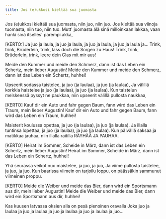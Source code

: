 ```yaml
---
title: Jos (e)ukkosi kieltää sua juomasta
---
```

Jos (e)ukkosi kieltää sua juomasta,
niin juo, niin juo.
Jos kieltää sua viinoja tuomasta, 
niin tuo, niin tuo.
Mutt' juomasta älä sinä milloinkaan lakkaa,
vaan hanki sinä itselles' parempi akka,

[KERTO:]
Ja juo ja laula, ja juo ja laula,
ja juo ja laula, ja juo ja laula ja...
Trink, trink, Brüderlein, trink,
lass doch die Sorgen zu Haus!
Trink, trink, Brüderlein, trink,
leere dein Glas mit mir aus!

Meide den Kummer und meide den Schmerz,
dann ist das Leben ein Schertz, 
mein lieber Augustin!
Meide den Kummer und meide den Schmerz,
dann ist das Leben ein Schertz, huhhei!

Upseerit sodassa taistelee,
ja juo (ja laulaa), ja juo (ja laulaa),
Ja välillä korkkia haistelee
ja juo (ja laulaa), ja juo (ja laulaa).
Kun taistelun melskeessä pyssyt ne paukkaa,
niin upseerit välillä pullosta naukkaa,

[KERTO]
Kauf dir ein Auto und fahr gegen Baum,
fann wird das Leben ein Traum,
mein lieber Augustin!
Kauf dir ein Auto und fahr gegen Baum,
fann wird das Leben ein Traum, huhhei!

Maisterit koulussa opettaa, 
ja juo (ja laulaa), ja juo (ja laulaa).
Ja illalla tuntinsa lopettaa, 
ja juo (ja laulaa), ja juo (ja laulaa).
Kun päivällä saksaa ja matikkaa jauhaa,
niin illalla raitilla RÄYHÄÄ JA PAUHAA.

[KERTO]
Heirat im Sommer, Scheide in März,
dann ist das Leben ein Schertz,
mein lieber Augustin!
Heirat im Sommer, Scheide in März,
dann ist das Leben ein Schertz, huhhei!

Yhä seurassa veikot nuo maistelee, 
ja juo, ja juo,
Ja viime pullosta taistelee, 
ja juo, ja juo.
Kun baarissa viimein on tarjoilu loppu,
on päässäkin sammunut viimeinen proppu.

[KERTO]
Meide die Weiber und meide das Bier,
dann wird ein Sportsmann aus dir,
mein lieber Augustin!
Meide die Weiber und meide das Bier,
dann wird ein Sportsmann aus dir, huhhei!

Kas kuusen latvassa oksien alla
on pesä pienoinen oravalla
Joka juo ja laulaa ja juo ja laulaa
ja juo ja laulaa ja juo ja laulaa 
ja juo...
